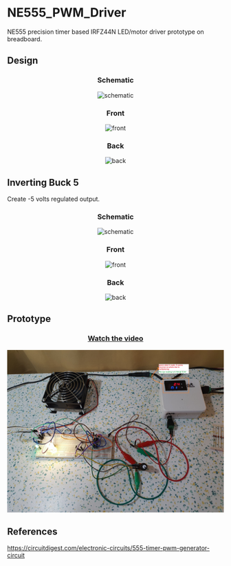 # NE555_PWM_Driver
NE555 precision timer based IRFZ44N LED/motor driver prototype on breadboard.
 
 ## Design

<div align="center">
 
### Schematic
 
![schematic](./LM2596_buck_5/images/sch.png)
 
 
### Front
 
![front](./LM2596_buck_5/images/front.png)
 

### Back
 
![back](./LM2596_buck_5/images/back.png)
 
 </div>
 
  ## Inverting Buck 5
 Create -5 volts regulated output.

<div align="center">
 
### Schematic
 
![schematic](./LM2596_invertingBuck_5/images/sch.png)
 
 
### Front
 
![front](./LM2596_invertingBuck_5/images/front.png)
 

### Back
 
![back](./LM2596_invertingBuck_5/images/back.png)
 
 </div>

 ## Prototype
  
 <div align="center">
 
 ### [Watch the video](https://youtu.be/RiIcqe25NVU)
 
![prototype](./prototype.jpg)
 
 </div>

 ## References
https://circuitdigest.com/electronic-circuits/555-timer-pwm-generator-circuit
